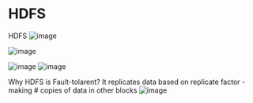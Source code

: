 # HDFS
HDFS
![image](https://user-images.githubusercontent.com/32372822/141703972-8af22114-5c54-4307-ac72-11cce366be7c.png)

![image](https://user-images.githubusercontent.com/32372822/141703998-0854b95d-b460-4e86-bb8c-e187899e039f.png)


![image](https://user-images.githubusercontent.com/32372822/141704580-e6503496-59af-4300-8544-c67500a8a9f0.png)
![image](https://user-images.githubusercontent.com/32372822/141704586-1a2c240a-1728-48ac-9d85-35e3a292e25f.png)


Why HDFS is Fault-tolarent?
It replicates data based on replicate factor - making # copies of data in other blocks
![image](https://user-images.githubusercontent.com/32372822/141704726-788432fa-846d-41c3-a5fd-453c6d73cf3a.png)
